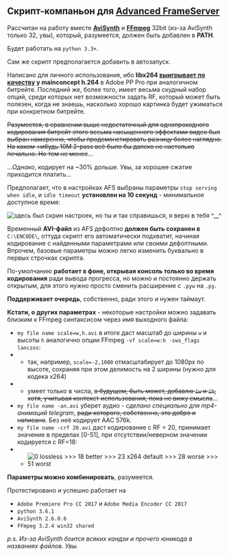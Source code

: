 ## Скрипт-компаньон для [Advanced FrameServer](http://advancedfs.sourceforge.net/)
Рассчитан на работу вместе __[AviSynth](http://avisynth.nl/index.php/Main_Page)__ и __[FFmpeg](http://ffmpeg.zeranoe.com/builds/)__ 32bit (из-за AviSynth только 32, увы), который, разумеется, должен быть добавлен в __PATH__. 

Будет работать на `python 3.3+`. 

Сам же скрипт предполагается добавить в автозапуск.

Написано для личного использования, ибо __libx264 [выигрывает по качеству](https://imgur.com/a/uLmJW) у mainconcept h.264__ в Adobe PP Pro при аналогичном битрейте. Последний же, более того, имеет весьма скудный набор опций, среди которых нет возможности задать RF, который может быть полезен, когда не знаешь, насколько хорошо картинка будет ужиматься при конкретном битрейте.

~~Разумеется, в сравнении выше недостаточный для однопроходного кодирования битрейт этого весьма насыщенного эффектами видео был выбран намеренно, чтобы продемонстировать разницу более наглядно. На каком-нибудь 10М 2-pass всё было бы далеко не настолько печально. Но тем не менее~~...

..._Однако_, кодирует на ~30% дольше. Увы, за хорошее сжатие приходится платить...

Предполагает, что в настройках AFS выбраны параметры `stop serving when idle`, и `idle timeout`  __установлен на 10 секунд__ - минимальное доступное время:

![здесь был скрин настроек, но ты и так справишься, я верю в тебя ^__^](https://i.imgur.com/XT3eZkE.png)

Временный __AVI-файл__ из AFS дефолтно __должен быть сохранен в__ `C:\ENCODE\`, оттуда скрипт его автоматически подхватит, начиная кодирование с найденными параметрами или своими дефолтными. Впрочем, базовые параметры можно легко изменить буквально в первых строчках скрипта.

По-умолчанию __работает в фоне, открывая консоль только во время кодирования__ ради вывода прогресса, но можно и постоянно держать открытым, для этого нужно просто сменить расширение с `.pyw` на `.py`.

__Поддерживает очередь__, собственно, ради этого и нужен таймаут.

__Кстати, о других параметрах__ - некоторые настройки можно задавать близким к FFmpeg синтаксисом через имя выходного файла:
* `my file name scale=w,h.avi` в итоге даст масштаб до ширины `w` и высоты `h` аналогично опции FFmpeg `-vf scale=w:h -sws_flags lanczos`:
* * так, например, `scale=-2,1080` отмасштабирует до 1080px по высоте, сохраняя при этом делимость на 2 ширины (нужно для кодека x264)
* * умеет только в числа, ~~в будущем, быть может, добавлю `iw` и `ih`, хотя, учитывая контекст использования, пока не вижу смысла~~...
* `my file name -an.avi` уберет аудио - _сделано специально для mp4-анимаций telegram_, ~~ради которого, собственно, это добро и написано~~. Без неё кодирует AAC 576k.
* `my file name -crf 20.avi` даст кодирование с RF = 20, принимает значение в пределах [0-51], при отсутствии/неверном значении кодируется с RF=18:
* * ![0 lossless >>> 18 better >>> 23 x264 default >>> 28 worse >>> 51 worst](https://i.imgur.com/oeuko1s.png)

__Параметры можно комбинировать__, разумеется.

Протестировано и успешно работает на
* `Adobe Premiere Pro CC 2017` и `Adobe Media Encoder CC 2017`
* `python 3.6.1`
* `AviSynth 2.6.0.6`
* `FFmpeg 3.2.4 win32 shared`

_p.s.
Из-за AviSynth боится всяких кандзи и прочего юникода в названиях файлов. Увы._
